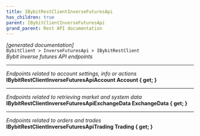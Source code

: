```yaml
---
title: IBybitRestClientInverseFuturesApi
has_children: true
parent: IBybitClientInverseFuturesApi
grand_parent: Rest API documentation
---
```

*[generated documentation]*  
`BybitClient > InverseFuturesApi > IBybitRestClient`  
*Bybit inverse futures API endpoints*
  
***
*Endpoints related to account settings, info or actions*  
**IBybitRestClientInverseFuturesApiAccount Account { get; }**  
***
*Endpoints related to retrieving market and system data*  
**IBybitRestClientInverseFuturesApiExchangeData ExchangeData { get; }**  
***
*Endpoints related to orders and trades*  
**IBybitRestClientInverseFuturesApiTrading Trading { get; }**  
